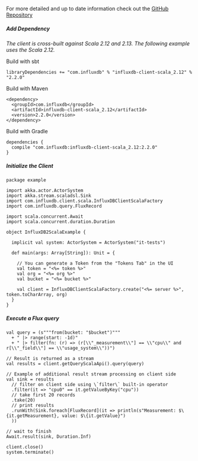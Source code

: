 For more detailed and up to date information check out the [GitHub Repository](https://github.com/influxdata/influxdb-client-java/tree/master/client-scala)

##### Add Dependency

_The client is cross-built against Scala 2.12 and 2.13. The following example uses the Scala 2.12._

Build with sbt

```
libraryDependencies += "com.influxdb" % "influxdb-client-scala_2.12" % "2.2.0"
```

Build with Maven

```
<dependency>
  <groupId>com.influxdb</groupId>
  <artifactId>influxdb-client-scala_2.12</artifactId>
  <version>2.2.0</version>
</dependency>
```

Build with Gradle

```
dependencies {
  compile "com.influxdb:influxdb-client-scala_2.12:2.2.0"
}
```

##### Initialize the Client

```
package example

import akka.actor.ActorSystem
import akka.stream.scaladsl.Sink
import com.influxdb.client.scala.InfluxDBClientScalaFactory
import com.influxdb.query.FluxRecord

import scala.concurrent.Await
import scala.concurrent.duration.Duration

object InfluxDB2ScalaExample {

  implicit val system: ActorSystem = ActorSystem("it-tests")

  def main(args: Array[String]): Unit = {

    // You can generate a Token from the "Tokens Tab" in the UI
    val token = "<%= token %>"
    val org = "<%= org %>"
    val bucket = "<%= bucket %>"

    val client = InfluxDBClientScalaFactory.create("<%= server %>", token.toCharArray, org)
  }
}
```

##### Execute a Flux query

```
val query = (s"""from(bucket: "$bucket")"""
  + " |> range(start: -1d)"
  + " |> filter(fn: (r) => (r[\\"_measurement\\"] == \\"cpu\\" and r[\\"_field\\"] == \\"usage_system\\"))")

// Result is returned as a stream
val results = client.getQueryScalaApi().query(query)

// Example of additional result stream processing on client side
val sink = results
  // filter on client side using \`filter\` built-in operator
  .filter(it => "cpu0" == it.getValueByKey("cpu"))
  // take first 20 records
  .take(20)
  // print results
  .runWith(Sink.foreach[FluxRecord](it => println(s"Measurement: $\{it.getMeasurement}, value: $\{it.getValue}")
  ))

// wait to finish
Await.result(sink, Duration.Inf)

client.close()
system.terminate()
```
